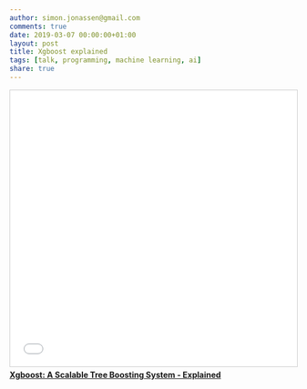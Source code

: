 ```yaml
---
author: simon.jonassen@gmail.com
comments: true
date: 2019-03-07 00:00:00+01:00
layout: post
title: Xgboost explained
tags: [talk, programming, machine learning, ai]
share: true
---
```


<iframe src="//www.slideshare.net/slideshow/embed_code/key/EB3qiEUAw1kyNl" width="595" height="485" frameborder="0" marginwidth="0" marginheight="0" scrolling="no" style="border:1px solid #CCC; border-width:1px; margin-bottom:5px; max-width: 100%;" allowfullscreen> </iframe> <div style="margin-bottom:5px"> <strong> <a href="//www.slideshare.net/s-j/xgboost-a-scalable-tree-boosting-system-explained-94841013" title="Xgboost: A Scalable Tree Boosting System - Explained" target="_blank">Xgboost: A Scalable Tree Boosting System - Explained</a> </strong></div>
